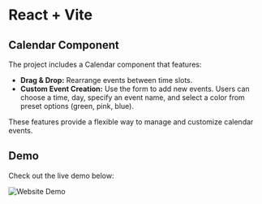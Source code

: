 # React + Vite

## Calendar Component

The project includes a Calendar component that features:
- **Drag & Drop:** Rearrange events between time slots.
- **Custom Event Creation:** Use the form to add new events. Users can choose a time, day, specify an event name, and select a color from preset options (green, pink, blue).

These features provide a flexible way to manage and customize calendar events.

## Demo

Check out the live demo below:

![Website Demo](./assets/Timetabled_optimized.gif)